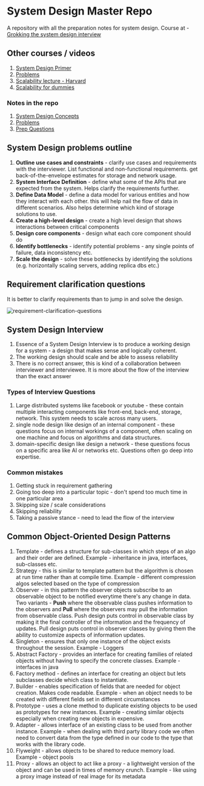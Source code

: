 # System Design Master Repo

A repository with all the preparation notes for system design. Course at - [Grokking the system design interview](https://www.designgurus.io/course/grokking-the-system-design-interview)

## Other courses / videos

1. [System Design Primer](https://github.com/donnemartin/system-design-primer)
2. [Problems](https://github.com/donnemartin/system-design-primer#system-design-interview-questions-with-solutions)
3. [Scalability lecture - Harvard](https://www.youtube.com/watch?v=-W9F__D3oY4)
4. [Scalability for dummies](https://web.archive.org/web/20220530193911/https://www.lecloud.net/post/7295452622/scalability-for-dummies-part-1-clones)

### Notes in the repo

1. [System Design Concepts](system-design-concepts.md)
2. [Problems](problems)
3. [Prep Questions](questions.md)

## System Design problems outline

1. __Outline use cases and constraints__ - clarify use cases and requirements with the interviewer. List functional and non-functional requirements. get back-of-the-envelope estimates for storage and network usage.
2. __System Interface Definition__ - define what some of the APIs that are expected from the system. Helps clarify the requirements further. 
3. __Define Data Model__ - define a data model for various entities and how they interact with each other. this will help nail the flow of data in different scenarios. Also helps determine which kind of storage solutions to use.
4. __Create a high-level design__ - create a high level design that shows interactions between critical components
5. __Design core components__ - design what each core component should do
6. __Identify bottlenecks__ - identify potential problems - any single points of failure, data inconsistency etc.
7. __Scale the design__ - solve these bottlenecks by identifying the solutions (e.g. horizontally scaling servers, adding replica dbs etc.)

## Requirement clarification questions

It is better to clarify requirements than to jump in and solve the design.

![requirement-clarification-questions](https://i.imgur.com/4wBxnGh.png)

## System Design Interview

1. Essence of a System Design Interview is to produce a working design for a system - a design that makes sense and logically coherent.
2. The working design should scale and be able to assess reliability
3. There is no correct answer, this is kind of a collaboration between interviewer and interviewee. It is more about the flow of the interview than the exact answer

### Types of Interview Questions

1. Large distributed systems like facebook or youtube - these contain multiple interacting components like front-end, back-end, storage, network. This system needs to scale across many users.
2. single node design like design of an internal component - these questions focus on internal workings of a component, often scaling on one machine and focus on algorithms and data structures.
3. domain-specific design like design a network - these questions focus on a specific area like AI or networks etc. Questions often go deep into expertise.

### Common mistakes

1. Getting stuck in requirement gathering
2. Going too deep into a particular topic - don't spend too much time in one particular area
3. Skipping size / scale considerations
4. Skipping reliability
5. Taking a passive stance - need to lead the flow of the interview  

## Common Object-Oriented Design Patterns
1. Template - defines a structure for sub-classes in which steps of an algo and their order are defined. Example - inheritance in java, interfaces, sub-classes etc.
2. Strategy - this is similar to template pattern but the algorithm is chosen at run time rather than at compile time. Example - different compression algos selected based on the type of compression
3. Observer - in this pattern the observer objects subscribe to an observable object to be notified everytime there's any change in data. Two variants - __Push__ where the observable class pushes information to the observers and __Pull__ where the observers may pull the information from observable class. Push design puts control in observable class by making it the final controller of the information and the frequency of updates. Pull design puts control in observer classes by giving them the ability to customize aspects of information updates.
4. Singleton - ensures that only one instance of the object exists throughout the session. Example - Loggers
5. Abstract Factory - provides an interface for creating families of related objects without having to specify the concrete classes. Example - interfaces in java
6. Factory method - defines an interface for creating an object but lets subclasses decide which class to instantiate.
7. Builder - enables specification of fields that are needed for object creation. Makes code readable. Example - when an object needs to be created with different fields set in different circumstances
8. Prototype - uses a clone method to duplicate existing objects to be used as prototypes for new instances. Example - creating similar objects especially when creating new objects in expensive.
9. Adapter - allows interface of an existing class to be used from another instance. Example - when dealing with third party library code we often need to convert data from the type defined in our code to the type that works with the library code.
10. Flyweight - allows objects to be shared to reduce memory load. Example - object pools
11. Proxy - allows an object to act like a proxy - a lightweight version of the object and can be used in times of memory crunch. Example - like using a proxy image instead of real image for its metadata




